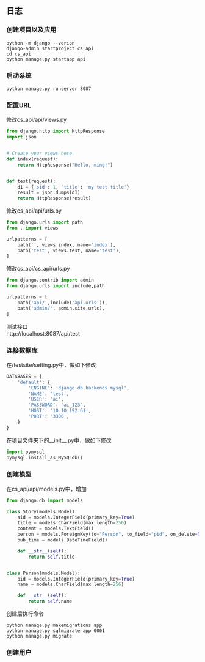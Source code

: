## 日志  
### 创建项目以及应用
```commandline
python -m django --verion
django-admin startproject cs_api
cd cs_api
python manage.py startapp api
```
### 启动系统
```commandline
python manage.py runserver 8087
```

### 配置URL

修改cs_api/api/views.py   
```python
from django.http import HttpResponse
import json


# Create your views here.
def index(request):
    return HttpResponse("Hello, ming!")


def test(request):
    d1 = {'sid': 1, 'title': 'my test title'}
    result = json.dumps(d1)
    return HttpResponse(result)

```
修改cs_api/api/urls.py  
```python
from django.urls import path
from . import views

urlpatterns = [
    path('', views.index, name='index'),
    path('test', views.test, name='test'),
]
```
修改cs_api/cs_api/urls.py
```python
from django.contrib import admin
from django.urls import include,path

urlpatterns = [
    path('api/',include('api.urls')),
    path('admin/', admin.site.urls),
]
```
测试接口  
http://localhost:8087/api/test

### 连接数据库
在/testsite/setting.py中，做如下修改
```python
DATABASES = {
    'default': {
        'ENGINE': 'django.db.backends.mysql',
        'NAME': 'test',
        'USER': 'ai',
        'PASSWORD': 'ai_123',
        'HOST': '10.10.192.61',
        'PORT': '3306',
    }
}
```
在项目文件夹下的__init__.py中，做如下修改
```python
import pymysql
pymysql.install_as_MySQLdb()
```

### 创建模型
在cs_api/api/models.py中，增加  
```python
from django.db import models

class Story(models.Model):
    sid = models.IntegerField(primary_key=True)
    title = models.CharField(max_length=256)
    content = models.TextField()
    person = models.ForeignKey(to="Person", to_field="pid", on_delete=None)
    pub_time = models.DateTimeField()

    def __str__(self):
        return self.title


class Person(models.Model):
    pid = models.IntegerField(primary_key=True)
    name = models.CharField(max_length=256)

    def __str__(self):
        return self.name
```
创建后执行命令  
```commandline
python manage.py makemigrations app
python manage.py sqlmigrate app 0001
python manage.py migrate
```


### 创建用户

